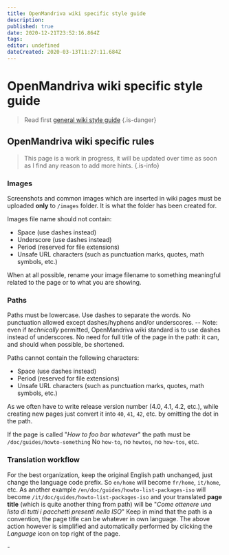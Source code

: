 ```yaml
---
title: OpenMandriva wiki specific style guide
description: 
published: true
date: 2020-12-21T23:52:16.864Z
tags: 
editor: undefined
dateCreated: 2020-03-13T11:27:11.684Z
---
```


# OpenMandriva wiki specific style guide
> Read first [general wiki style guide](/en/doc/wiki-style-guide)
{.is-danger}

## OpenMandriva wiki specific rules

> This page is a work in progress, it will be updated over time as soon as I find any reason to add more hints.
{.is-info}


### Images
Screenshots and common images which are inserted in wiki pages must be uploaded **only** to `/images` folder.
It is what the folder has been created for.

Images file name should not contain:
- Space (use dashes instead)
- Underscore (use dashes instead)
- Period (reserved for file extensions)
- Unsafe URL characters (such as punctuation marks, quotes, math symbols, etc.)

When at all possible, rename your image filename to something meaningful related to the page or to what you are showing.

### Paths
Paths  must be lowercase. Use dashes to separate the words.
No punctuation allowed except dashes/hyphens and/or underscores.
-- Note: even if *technically* permitted, OpenMandriva wiki standard is to use dashes instead of underscores.
No need for full title of the page in the path: it can, and should when possible, be shortened.

Paths cannot contain the following characters:
- Space (use dashes instead)
- Period (reserved for file extensions)
- Unsafe URL characters (such as punctuation marks, quotes, math symbols, etc.)

As we often have to write release version number (4.0, 4.1, 4.2, etc.), while creating new pages just convert it into `40`, `41`, `42`, etc. by omitting the dot in the path.

If the page is called "*How to foo bar whatever*" the path must be `/doc/guides/howto-something`
No `how-to`, no `howtos`, no `how-tos`, etc.

### Translation workflow
For the best organization, keep the original English path unchanged, just change the language code prefix. So `en/home` will become `fr/home`, `it/home`, etc.
As another example `/en/doc/guides/howto-list-packages-iso` will become `/it/doc/guides/howto-list-packages-iso` and your translated **page title** (which is quite another thing from path) will be "*Come ottenere una lista di tutti i pacchetti presenti nella ISO*"
Keep in mind that the path is a convention, the page title can be whatever in own language.
The above action however is simplified and automatically performed by clicking the *Language* <i class="v-icon mdi mdi-web"></i> icon on top right of the page.
  
\-



  


